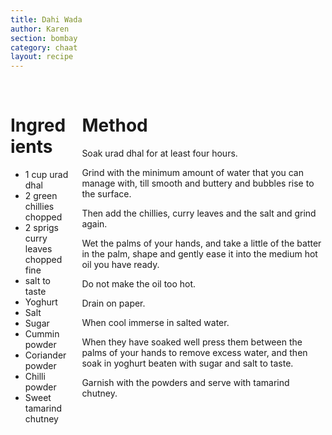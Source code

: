```yaml
---
title: Dahi Wada
author: Karen
section: bombay
category: chaat
layout: recipe
---
```


<br>
<div class='columns'> <div class='column is-one-third p-3' markdown='1'>

# Ingredients

* 1 cup urad dhal
* 2 green chillies chopped
* 2 sprigs curry leaves chopped fine
* salt to taste
* Yoghurt
* Salt
* Sugar
* Cummin powder
* Coriander powder
* Chilli powder
* Sweet tamarind chutney

 
</div> <div class='column is-two-thirds p-3' markdown='1'>

# Method

Soak urad dhal for at least four hours.

Grind with the minimum amount of water that you can manage with, till smooth and buttery and bubbles rise to the surface.

Then add the chillies, curry leaves and the salt and grind again.

Wet the palms of your hands, and take a little of the batter in the palm, shape and gently ease it into the medium hot oil you have ready.

Do not make the oil too hot.

Drain on paper.

When cool immerse in salted water.

When they have soaked well press them between the palms of your hands to remove excess water, and then soak in yoghurt beaten with sugar and salt to taste.

Garnish with the powders and serve with tamarind chutney.



</div> </div>